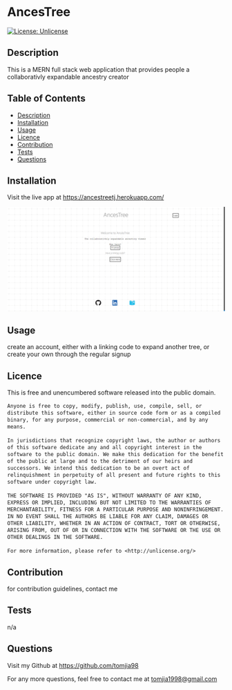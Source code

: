 # AncesTree

[![License: Unlicense](https://img.shields.io/badge/license-Unlicense-blue.svg)](http://unlicense.org/)

## Description

This is a MERN full stack web application that provides people a collaborativly expandable ancestry creator

## Table of Contents

- [Description](#description)
- [Installation](#installation)
- [Usage](#usage)
- [Licence](#licence)
- [Contribution](#contribution)
- [Tests](#tests)
- [Questions](#questions)

## Installation

Visit the live app at https://ancestreetj.herokuapp.com/

![alt text](./client/src/assets/ancestree.png)

## Usage

create an account, either with a linking code to expand another tree, or create your own through the regular signup

## Licence

This is free and unencumbered software released into the public domain.

    Anyone is free to copy, modify, publish, use, compile, sell, or
    distribute this software, either in source code form or as a compiled
    binary, for any purpose, commercial or non-commercial, and by any
    means.

    In jurisdictions that recognize copyright laws, the author or authors
    of this software dedicate any and all copyright interest in the
    software to the public domain. We make this dedication for the benefit
    of the public at large and to the detriment of our heirs and
    successors. We intend this dedication to be an overt act of
    relinquishment in perpetuity of all present and future rights to this
    software under copyright law.

    THE SOFTWARE IS PROVIDED "AS IS", WITHOUT WARRANTY OF ANY KIND,
    EXPRESS OR IMPLIED, INCLUDING BUT NOT LIMITED TO THE WARRANTIES OF
    MERCHANTABILITY, FITNESS FOR A PARTICULAR PURPOSE AND NONINFRINGEMENT.
    IN NO EVENT SHALL THE AUTHORS BE LIABLE FOR ANY CLAIM, DAMAGES OR
    OTHER LIABILITY, WHETHER IN AN ACTION OF CONTRACT, TORT OR OTHERWISE,
    ARISING FROM, OUT OF OR IN CONNECTION WITH THE SOFTWARE OR THE USE OR
    OTHER DEALINGS IN THE SOFTWARE.

    For more information, please refer to <http://unlicense.org/>

## Contribution

for contribution guidelines, contact me

## Tests

n/a

## Questions

Visit my Github at
https://github.com/tomjia98

For any more questions, feel free to contact me at tomjia1998@gmail.com
